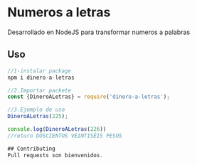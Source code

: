 # Numeros a letras

Desarrollado en NodeJS para transformar numeros a palabras

## Uso

```javascript
//1-instalar package
npm i dinero-a-letras

//2.Importar packete
const {DineroALetras} = require('dinero-a-letras');

//3.Ejemplo de uso
DineroALetras(225);

console.log(DineroALetras(226))
//return DOSCIENTOS VEINTISÉIS PESOS

## Contributing
Pull requests son bienvenidos.
